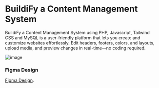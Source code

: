 # BuildiFy a Content Management System
BuildiFy a Content Management System using PHP, Javascript, Tailwind CSS and MySQL is a user-friendly platform that lets you create and customize websites effortlessly. Edit headers, footers, colors, and layouts, upload media, and preview changes in real-time—no coding required.

![image](https://github.com/user-attachments/assets/d8aa499e-670c-459a-a7c6-f47bee32a170)




### Figma Design 
[Figma Design](https://www.figma.com/design/cghLntAJqycB9prmLo9qG5/Web%2FMobile-Design's?node-id=369-2&t=j8uzG1OsppbUK94J-1).
